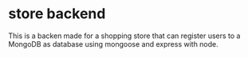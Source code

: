 # store backend

This is a backen made for a shopping store that can register users to a MongoDB as database using mongoose and express with node.
